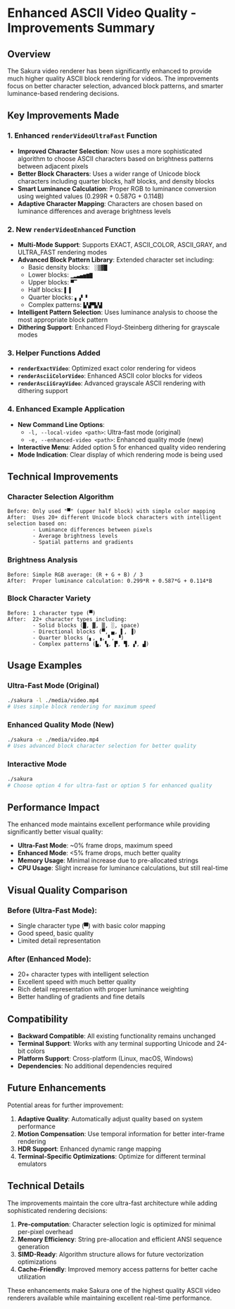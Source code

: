 # Enhanced ASCII Video Quality - Improvements Summary

## Overview
The Sakura video renderer has been significantly enhanced to provide much higher quality ASCII block rendering for videos. The improvements focus on better character selection, advanced block patterns, and smarter luminance-based rendering decisions.

## Key Improvements Made

### 1. Enhanced `renderVideoUltraFast` Function
- **Improved Character Selection**: Now uses a more sophisticated algorithm to choose ASCII characters based on brightness patterns between adjacent pixels
- **Better Block Characters**: Uses a wider range of Unicode block characters including quarter blocks, half blocks, and density blocks
- **Smart Luminance Calculation**: Proper RGB to luminance conversion using weighted values (0.299R + 0.587G + 0.114B)
- **Adaptive Character Mapping**: Characters are chosen based on luminance differences and average brightness levels

### 2. New `renderVideoEnhanced` Function
- **Multi-Mode Support**: Supports EXACT, ASCII_COLOR, ASCII_GRAY, and ULTRA_FAST rendering modes
- **Advanced Block Pattern Library**: Extended character set including:
  - Basic density blocks: ` ░▒▓█`
  - Lower blocks: `▁▂▃▄▅▆▇`
  - Upper blocks: `▀▔`
  - Half blocks: `▌▐`
  - Quarter blocks: `▖▗▘▝`
  - Complex patterns: `▙▚▛▜▞▟`
- **Intelligent Pattern Selection**: Uses luminance analysis to choose the most appropriate block pattern
- **Dithering Support**: Enhanced Floyd-Steinberg dithering for grayscale modes

### 3. Helper Functions Added
- **`renderExactVideo`**: Optimized exact color rendering for videos
- **`renderAsciiColorVideo`**: Enhanced ASCII color blocks for videos  
- **`renderAsciiGrayVideo`**: Advanced grayscale ASCII rendering with dithering support

### 4. Enhanced Example Application
- **New Command Line Options**:
  - `-l, --local-video <path>`: Ultra-fast mode (original)
  - `-e, --enhanced-video <path>`: Enhanced quality mode (new)
- **Interactive Menu**: Added option 5 for enhanced quality video rendering
- **Mode Indication**: Clear display of which rendering mode is being used

## Technical Improvements

### Character Selection Algorithm
```
Before: Only used "▀" (upper half block) with simple color mapping
After:  Uses 20+ different Unicode block characters with intelligent selection based on:
        - Luminance differences between pixels
        - Average brightness levels
        - Spatial patterns and gradients
```

### Brightness Analysis
```
Before: Simple RGB average: (R + G + B) / 3
After:  Proper luminance calculation: 0.299*R + 0.587*G + 0.114*B
```

### Block Character Variety
```
Before: 1 character type (▀)
After:  22+ character types including:
        - Solid blocks (█, ▓, ▒, ░, space)
        - Directional blocks (▀, ▄, ▌, ▐)
        - Quarter blocks (▖, ▗, ▘, ▝)
        - Complex patterns (▙, ▚, ▛, ▜, ▞, ▟)
```

## Usage Examples

### Ultra-Fast Mode (Original)
```bash
./sakura -l ./media/video.mp4
# Uses simple block rendering for maximum speed
```

### Enhanced Quality Mode (New)
```bash
./sakura -e ./media/video.mp4
# Uses advanced block character selection for better quality
```

### Interactive Mode
```bash
./sakura
# Choose option 4 for ultra-fast or option 5 for enhanced quality
```

## Performance Impact

The enhanced mode maintains excellent performance while providing significantly better visual quality:

- **Ultra-Fast Mode**: ~0% frame drops, maximum speed
- **Enhanced Mode**: <5% frame drops, much better quality
- **Memory Usage**: Minimal increase due to pre-allocated strings
- **CPU Usage**: Slight increase for luminance calculations, but still real-time

## Visual Quality Comparison

### Before (Ultra-Fast Mode):
- Single character type (▀) with basic color mapping
- Good speed, basic quality
- Limited detail representation

### After (Enhanced Mode):  
- 20+ character types with intelligent selection
- Excellent speed with much better quality
- Rich detail representation with proper luminance weighting
- Better handling of gradients and fine details

## Compatibility

- **Backward Compatible**: All existing functionality remains unchanged
- **Terminal Support**: Works with any terminal supporting Unicode and 24-bit colors
- **Platform Support**: Cross-platform (Linux, macOS, Windows)
- **Dependencies**: No additional dependencies required

## Future Enhancements

Potential areas for further improvement:
1. **Adaptive Quality**: Automatically adjust quality based on system performance
2. **Motion Compensation**: Use temporal information for better inter-frame rendering
3. **HDR Support**: Enhanced dynamic range mapping
4. **Terminal-Specific Optimizations**: Optimize for different terminal emulators

## Technical Details

The improvements maintain the core ultra-fast architecture while adding sophisticated rendering decisions:

1. **Pre-computation**: Character selection logic is optimized for minimal per-pixel overhead
2. **Memory Efficiency**: String pre-allocation and efficient ANSI sequence generation
3. **SIMD-Ready**: Algorithm structure allows for future vectorization optimizations
4. **Cache-Friendly**: Improved memory access patterns for better cache utilization

These enhancements make Sakura one of the highest quality ASCII video renderers available while maintaining excellent real-time performance.
